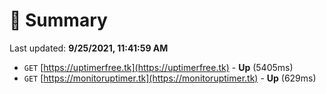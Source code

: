 # 📖 Summary
Last updated: **9/25/2021, 11:41:59 AM**

- `GET` [https://uptimerfree.tk](https://uptimerfree.tk) - **Up** (5405ms)
- `GET` [https://monitoruptimer.tk](https://monitoruptimer.tk) - **Up** (629ms)
